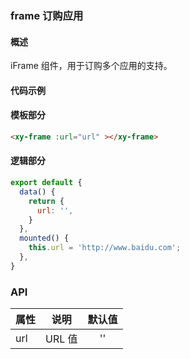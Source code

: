 ### frame 订购应用

#### 概述
iFrame 组件，用于订购多个应用的支持。

#### 代码示例
<antd-xy-frame url="http://www.baidu.com" debug></antd-xy-frame>

#### 模板部分
```html
<xy-frame :url="url" ></xy-frame>
```

#### 逻辑部分
```javascript
export default {
  data() {
    return {
      url: '',
    }
  },
  mounted() {
    this.url = 'http://www.baidu.com';
  },
}
```

### API
| 属性 | 说明 | 默认值 |
| ------ | ------ | :------: |
| url | URL 值 | '' |



